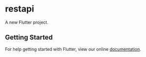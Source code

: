 # restapi

A new Flutter project.

## Getting Started

For help getting started with Flutter, view our online
[documentation](https://flutter.io/).
